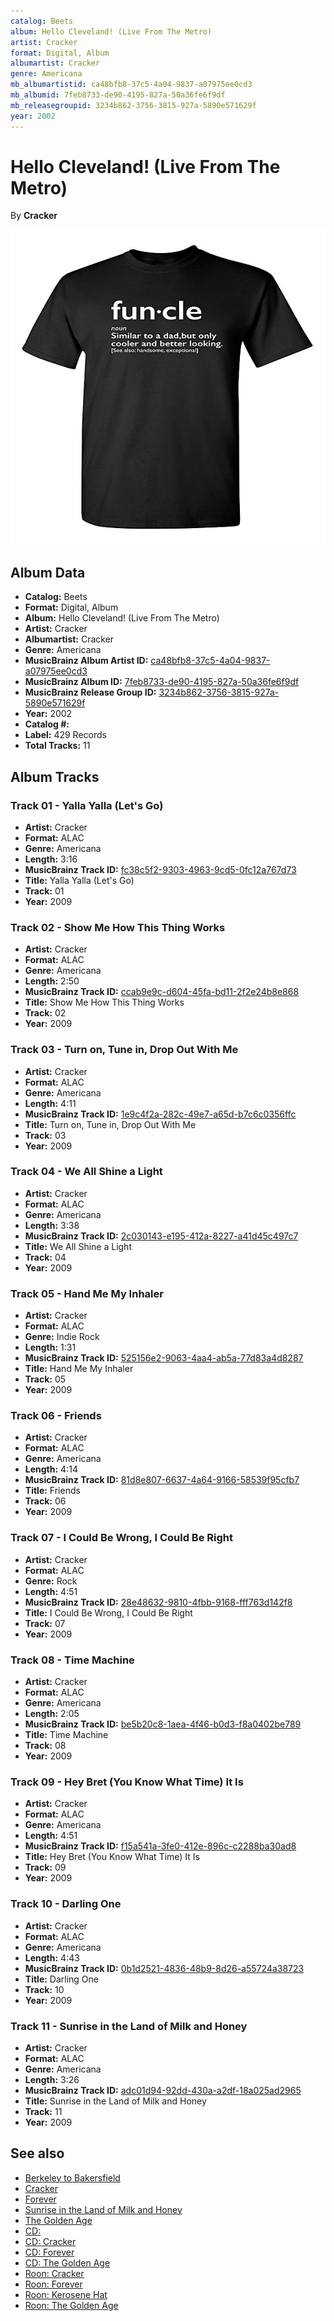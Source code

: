 ```yaml
---
catalog: Beets
album: Hello Cleveland! (Live From The Metro)
artist: Cracker
format: Digital, Album
albumartist: Cracker
genre: Americana
mb_albumartistid: ca48bfb8-37c5-4a04-9837-a07975ee0cd3
mb_albumid: 7feb8733-de90-4195-827a-50a36fe6f9df
mb_releasegroupid: 3234b862-3756-3815-927a-5890e571629f
year: 2002
---
```


# Hello Cleveland! (Live From The Metro)

By **Cracker**

![](../../assets/beetscovers/Cracker-Hello_Cleveland!_Live_From_The_Metro.jpg)

## Album Data

- **Catalog:** Beets
- **Format:** Digital, Album
- **Album:** Hello Cleveland! (Live From The Metro)
- **Artist:** Cracker
- **Albumartist:** Cracker
- **Genre:** Americana
- **MusicBrainz Album Artist ID:** [ca48bfb8-37c5-4a04-9837-a07975ee0cd3](https://musicbrainz.org/artist/ca48bfb8-37c5-4a04-9837-a07975ee0cd3)
- **MusicBrainz Album ID:** [7feb8733-de90-4195-827a-50a36fe6f9df](https://musicbrainz.org/release/7feb8733-de90-4195-827a-50a36fe6f9df)
- **MusicBrainz Release Group ID:** [3234b862-3756-3815-927a-5890e571629f](https://musicbrainz.org/release-group/3234b862-3756-3815-927a-5890e571629f)
- **Year:** 2002
- **Catalog #:** 
- **Label:** 429 Records
- **Total Tracks:** 11

## Album Tracks

### Track 01 - Yalla Yalla (Let's Go)

- **Artist:** Cracker
- **Format:** ALAC
- **Genre:** Americana
- **Length:** 3:16
- **MusicBrainz Track ID:** [fc38c5f2-9303-4963-9cd5-0fc12a767d73](https://musicbrainz.org/recording/fc38c5f2-9303-4963-9cd5-0fc12a767d73)
- **Title:** Yalla Yalla (Let's Go)
- **Track:** 01
- **Year:** 2009

### Track 02 - Show Me How This Thing Works

- **Artist:** Cracker
- **Format:** ALAC
- **Genre:** Americana
- **Length:** 2:50
- **MusicBrainz Track ID:** [ccab9e9c-d604-45fa-bd11-2f2e24b8e868](https://musicbrainz.org/recording/ccab9e9c-d604-45fa-bd11-2f2e24b8e868)
- **Title:** Show Me How This Thing Works
- **Track:** 02
- **Year:** 2009

### Track 03 - Turn on, Tune in, Drop Out With Me

- **Artist:** Cracker
- **Format:** ALAC
- **Genre:** Americana
- **Length:** 4:11
- **MusicBrainz Track ID:** [1e9c4f2a-282c-49e7-a65d-b7c6c0356ffc](https://musicbrainz.org/recording/1e9c4f2a-282c-49e7-a65d-b7c6c0356ffc)
- **Title:** Turn on, Tune in, Drop Out With Me
- **Track:** 03
- **Year:** 2009

### Track 04 - We All Shine a Light

- **Artist:** Cracker
- **Format:** ALAC
- **Genre:** Americana
- **Length:** 3:38
- **MusicBrainz Track ID:** [2c030143-e195-412a-8227-a41d45c497c7](https://musicbrainz.org/recording/2c030143-e195-412a-8227-a41d45c497c7)
- **Title:** We All Shine a Light
- **Track:** 04
- **Year:** 2009

### Track 05 - Hand Me My Inhaler

- **Artist:** Cracker
- **Format:** ALAC
- **Genre:** Indie Rock
- **Length:** 1:31
- **MusicBrainz Track ID:** [525156e2-9063-4aa4-ab5a-77d83a4d8287](https://musicbrainz.org/recording/525156e2-9063-4aa4-ab5a-77d83a4d8287)
- **Title:** Hand Me My Inhaler
- **Track:** 05
- **Year:** 2009

### Track 06 - Friends

- **Artist:** Cracker
- **Format:** ALAC
- **Genre:** Americana
- **Length:** 4:14
- **MusicBrainz Track ID:** [81d8e807-6637-4a64-9166-58539f95cfb7](https://musicbrainz.org/recording/81d8e807-6637-4a64-9166-58539f95cfb7)
- **Title:** Friends
- **Track:** 06
- **Year:** 2009

### Track 07 - I Could Be Wrong, I Could Be Right

- **Artist:** Cracker
- **Format:** ALAC
- **Genre:** Rock
- **Length:** 4:51
- **MusicBrainz Track ID:** [28e48632-9810-4fbb-9168-fff763d142f8](https://musicbrainz.org/recording/28e48632-9810-4fbb-9168-fff763d142f8)
- **Title:** I Could Be Wrong, I Could Be Right
- **Track:** 07
- **Year:** 2009

### Track 08 - Time Machine

- **Artist:** Cracker
- **Format:** ALAC
- **Genre:** Americana
- **Length:** 2:05
- **MusicBrainz Track ID:** [be5b20c8-1aea-4f46-b0d3-f8a0402be789](https://musicbrainz.org/recording/be5b20c8-1aea-4f46-b0d3-f8a0402be789)
- **Title:** Time Machine
- **Track:** 08
- **Year:** 2009

### Track 09 - Hey Bret (You Know What Time) It Is

- **Artist:** Cracker
- **Format:** ALAC
- **Genre:** Americana
- **Length:** 4:51
- **MusicBrainz Track ID:** [f15a541a-3fe0-412e-896c-c2288ba30ad8](https://musicbrainz.org/recording/f15a541a-3fe0-412e-896c-c2288ba30ad8)
- **Title:** Hey Bret (You Know What Time) It Is
- **Track:** 09
- **Year:** 2009

### Track 10 - Darling One

- **Artist:** Cracker
- **Format:** ALAC
- **Genre:** Americana
- **Length:** 4:43
- **MusicBrainz Track ID:** [0b1d2521-4836-48b9-8d26-a55724a38723](https://musicbrainz.org/recording/0b1d2521-4836-48b9-8d26-a55724a38723)
- **Title:** Darling One
- **Track:** 10
- **Year:** 2009

### Track 11 - Sunrise in the Land of Milk and Honey

- **Artist:** Cracker
- **Format:** ALAC
- **Genre:** Americana
- **Length:** 3:26
- **MusicBrainz Track ID:** [adc01d94-92dd-430a-a2df-18a025ad2965](https://musicbrainz.org/recording/adc01d94-92dd-430a-a2df-18a025ad2965)
- **Title:** Sunrise in the Land of Milk and Honey
- **Track:** 11
- **Year:** 2009


## See also

- [Berkeley to Bakersfield](Berkeley_to_Bakersfield.md)
- [Cracker](Cracker.md)
- [Forever](Forever.md)
- [Sunrise in the Land of Milk and Honey](Sunrise_in_the_Land_of_Milk_and_Honey.md)
- [The Golden Age](The_Golden_Age.md)
- [CD: ](../../CD/Cracker/Cracker_index.md)
- [CD: Cracker](../../CD/Cracker/Cracker.md)
- [CD: Forever](../../CD/Cracker/Forever.md)
- [CD: The Golden Age](../../CD/Cracker/The_Golden_Age.md)
- [Roon: Cracker](../../Roon/Cracker/Cracker.md)
- [Roon: Forever](../../Roon/Cracker/Forever.md)
- [Roon: Kerosene Hat](../../Roon/Cracker/Kerosene_Hat.md)
- [Roon: The Golden Age](../../Roon/Cracker/The_Golden_Age.md)
